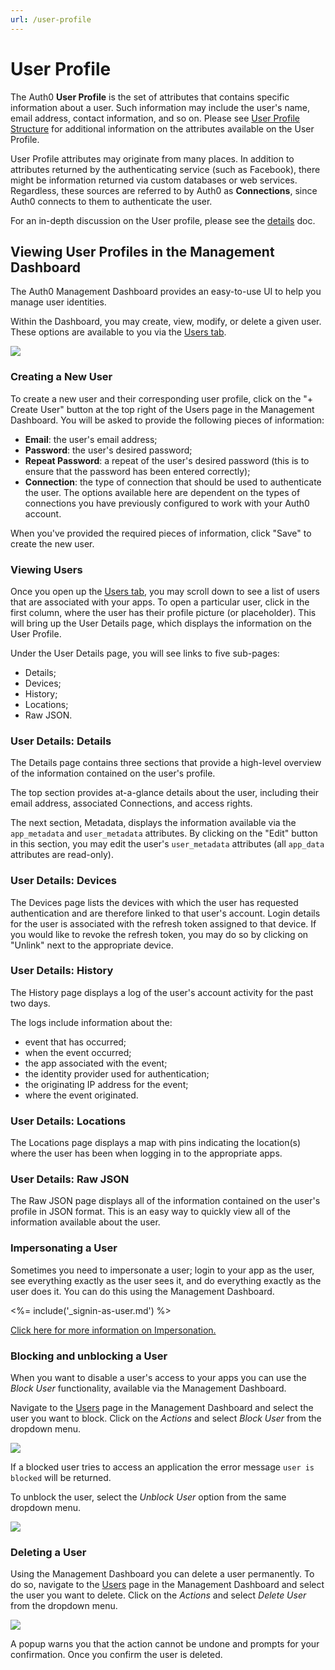 ```yaml
---
url: /user-profile
---
```


# User Profile

The Auth0 **User Profile** is the set of attributes that contains specific information about a user. Such information may include the user's name, email address, contact information, and so on. Please see [User Profile Structure](/user-profile/user-profile-structure) for additional information on the attributes available on the User Profile.

User Profile attributes may originate from many places. In addition to attributes returned by the authenticating service (such as Facebook), there might be information returned via custom databases or web services. Regardless, these sources are referred to by Auth0 as **Connections**, since Auth0 connects to them to authenticate the user.

For an in-depth discussion on the User profile, please see the [details](/user-profile/user-profile-details) doc.

## Viewing User Profiles in the Management Dashboard

The Auth0 Management Dashboard provides an easy-to-use UI to help you manage user identities.

Within the Dashboard, you may create, view, modify, or delete a given user. These options are available to you via the [Users tab](${uiURL}/#/users).

![](/media/articles/user-profile/user-profile-dashboard.png)

### Creating a New User

To create a new user and their corresponding user profile, click on the "+ Create User" button at the top right of the Users page in the Management Dashboard. You will be asked to provide the following pieces of information:

* **Email**: the user's email address;
* **Password**: the user's desired password;
* **Repeat Password**: a repeat of the user's desired password (this is to ensure that the password has been entered correctly);
* **Connection**: the type of connection that should be used to authenticate the user. The options available here are dependent on the types of connections you have previously configured to work with your Auth0 account.

When you've provided the required pieces of information, click "Save" to create the new user.

### Viewing Users

Once you open up the [Users tab](${uiURL}/#/users), you may scroll down to see a list of users that are associated with your apps. To open a particular user, click in the first column, where the user has their profile picture (or placeholder). This will bring up the User Details page, which displays the information on the User Profile.

Under the User Details page, you will see links to five sub-pages:

* Details;
* Devices;
* History;
* Locations;
* Raw JSON.

### User Details: Details

The Details page contains three sections that provide a high-level overview of the information contained on the user's profile.

The top section provides at-a-glance details about the user, including their email address, associated Connections, and access rights.

The next section, Metadata, displays the information available via the `app_metadata` and `user_metadata` attributes. By clicking on the "Edit" button in this section, you may edit the user's `user_metadata` attributes (all `app_data` attributes are read-only).

### User Details: Devices

The Devices page lists the devices with which the user has requested authentication and are therefore linked to that user's account. Login details for the user is associated with the refresh token assigned to that device. If you would like to revoke the refresh token, you may do so by clicking on "Unlink" next to the appropriate device.

### User Details: History

The History page displays a log of the user's account activity for the past two days.

The logs include information about the:

* event that has occurred;
* when the event occurred;
* the app associated with the event;
* the identity provider used for authentication;
* the originating IP address for the event;
* where the event originated.

### User Details: Locations

The Locations page displays a map with pins indicating the location(s) where the user has been when logging in to the appropriate apps.

### User Details: Raw JSON

The Raw JSON page displays all of the information contained on the user's profile in JSON format. This is an easy way to quickly view all of the information available about the user.

### Impersonating a User

Sometimes you need to impersonate a user; login to your app as the user, see everything exactly as the user sees it, and do everything exactly as the user does it. You can do this using the Management Dashboard. 

<%= include('_signin-as-user.md') %>

[Click here for more information on Impersonation.](/user-profile/user-impersonation)

### Blocking and unblocking a User

When you want to disable a user's access to your apps you can use the _Block User_ functionality, available via the Management Dashboard.

Navigate to the [Users](${uiURL}/#/users) page in the Management Dashboard and select the user you want to block. Click on the _Actions_ and select _Block User_ from the dropdown menu.

![](/media/articles/user-profile/block-user.png)

If a blocked user tries to access an application the error message `user is blocked` will be returned. 

To unblock the user, select the _Unblock User_ option from the same dropdown menu.

![](/media/articles/user-profile/unblock-user.png)

### Deleting a User

Using the Management Dashboard you can delete a user permanently. To do so, navigate to the [Users](${uiURL}/#/users) page in the Management Dashboard and select the user you want to delete. Click on the _Actions_ and select _Delete User_ from the dropdown menu.

![](/media/articles/user-profile/delete-user.png)

A popup warns you that the action cannot be undone and prompts for your confirmation. Once you confirm the user is deleted. 
